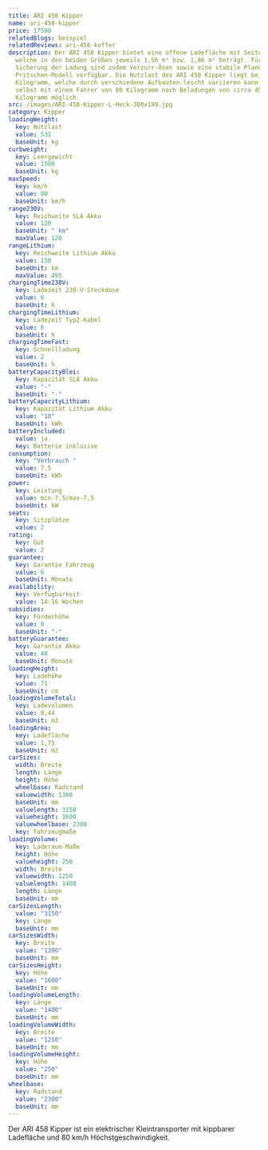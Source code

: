 ```yaml
---
title: ARI 458 Kipper
name: ari-458-kipper
price: 17590
relatedBlogs: beispiel
relatedReviews: ari-458-koffer
description: Der ARI 458 Kipper bietet eine offene Ladefläche mit Seitenwänden,
  welche in den beiden Größen jeweils 1,56 m² bzw. 1,86 m² beträgt. Für die
  Sicherung der Ladung sind zudem Verzurr-Ösen sowie eine stabile Plane für das
  Pritschen-Modell verfügbar. Die Nutzlast des ARI 458 Kipper liegt bei rund 530
  Kilogramm, welche durch verschiedene Aufbauten leicht variieren kann. So sind
  selbst mit einem Fahrer von 80 Kilogramm noch Beladungen von circa 450
  Kilogramm möglich.
src: /images/ARI-458-Kipper-L-Heck-300x199.jpg
category: Kipper
loadingWeight:
  key: Nutzlast
  value: 531
  baseUnit: kg
curbweight:
  key: Leergewicht
  value: 1500
  baseUnit: kg
maxSpeed:
  key: km/h
  value: 80
  baseUnit: km/h
range230V:
  key: Reichweite SLA Akku
  value: 120
  baseUnit: " km"
  maxValue: 120
rangeLithium:
  key: Reichweite Lithium Akku
  value: 150
  baseUnit: km
  maxValue: 495
chargingTime230V:
  key: Ladezeit 230-V-Steckdose
  value: 6
  baseUnit: h
chargingTimeLithium:
  key: Ladezeit Typ2-Kabel
  value: 6
  baseUnit: h
chargingTimeFast:
  key: Schnellladung
  value: 2
  baseUnit: h
batteryCapacityBlei:
  key: Kapazität SLA Akku
  value: "-"
  baseUnit: "-"
batteryCapacityLithium:
  key: Kapazität Lithium Akku
  value: "10"
  baseUnit: kWh
batteryIncluded:
  value: ja
  key: Batterie inklusive
consumption:
  key: "Verbrauch "
  value: 7,5
  baseUnit: kWh
power:
  key: Leistung
  value: min-7,5/max-7,5
  baseUnit: kW
seats:
  key: Sitzplätze
  value: 2
rating:
  key: Gut
  value: 2
guarantee:
  key: Garantie Fahrzeug
  value: 6
  baseUnit: Monate
availability:
  key: Verfügbarkeit
  value: 14-16 Wochen
subsidies:
  key: Förderhöhe
  value: 0
  baseUnit: "-"
batteryGuarantee:
  key: Garantie Akku
  value: 48
  baseUnit: Monate
loadingHeight:
  key: Ladehöhe
  value: 71
  baseUnit: cm
loadingVolumeTotal:
  key: Ladevolumen
  value: 0,44
  baseUnit: m3
loadingArea:
  key: Ladefläche
  value: 1,75
  baseUnit: m2
carSizes:
  width: Breite
  length: Länge
  height: Höhe
  wheelbase: Radstand
  valuewidth: 1300
  baseUnit: mm
  valuelength: 3150
  valueheight: 1600
  valuewheelbase: 2300
  key: Fahrzeugmaße
loadingVolume:
  key: Laderaum-Maße
  height: Höhe
  valueheight: 250
  width: Breite
  valuewidth: 1250
  valuelength: 1400
  length: Länge
  baseUnit: mm
carSizesLength:
  value: "3150"
  key: Länge
  baseUnit: mm
carSizesWidth:
  key: Breite
  value: "1300"
  baseUnit: mm
carSizesHeight:
  key: Höhe
  value: "1600"
  baseUnit: mm
loadingVolumeLength:
  key: Länge
  value: "1400"
  baseUnit: mm
loadingVolumeWidth:
  key: Breite
  value: "1250"
  baseUnit: mm
loadingVolumeHeight:
  key: Höhe
  value: "250"
  baseUnit: mm
wheelbase:
  key: Radstand
  value: "2300"
  baseUnit: mm
---
```


Der ARI 458 Kipper ist ein elektrischer Kleintransporter mit kippbarer Ladefläche und 80 km/h Höchstgeschwindigkeit.
